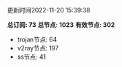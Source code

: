 更新时间2022-11-20 15:39:38

**总订阅: 73**
**总节点: 1023**
**有效节点: 302**
- trojan节点: 64
- v2ray节点: 197
- ss节点: 41
